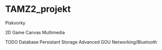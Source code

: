 # TAMZ2_projekt
Piskvorky

2D Game Canvas
Multimedia

TODO
Database
Persistant Storage
Advanced GOU
Networking/Bluetooth
